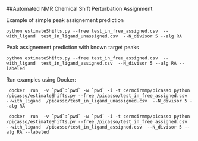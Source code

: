 ##Automated NMR Chemical Shift Perturbation Assignment


Example of simple peak assignement prediction
```
python estimateShifts.py --free test_in_free_assigned.csv  --with_ligand  test_in_ligand_unassigned.csv  --N_divisor 5 --alg RA          
```



Peak assignement prediction with known target peaks
```
python estimateShifts.py --free test_in_free_assigned.csv  --with_ligand  test_in_ligand_assigned.csv  --N_divisor 5 --alg RA --labeled            
```

Run examples using Docker:
```
 docker  run  -v `pwd`:`pwd` -w `pwd` -i -t cermcirmmp/picasso python /picasso/estimateShifts.py --free /picasso/test_in_free_assigned.csv  --with_ligand  /picasso/test_in_ligand_unassigned.csv  --N_divisor 5 --alg RA
```
```
 docker  run  -v `pwd`:`pwd` -w `pwd` -i -t cermcirmmp/picasso python /picasso/estimateShifts.py --free /picasso/test_in_free_assigned.csv  --with_ligand  /picasso/test_in_ligand_assigned.csv  --N_divisor 5 --alg RA --labeled
 
 ```
